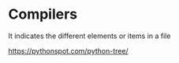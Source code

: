 # Compilers


It indicates the different elements or items in a file

https://pythonspot.com/python-tree/
